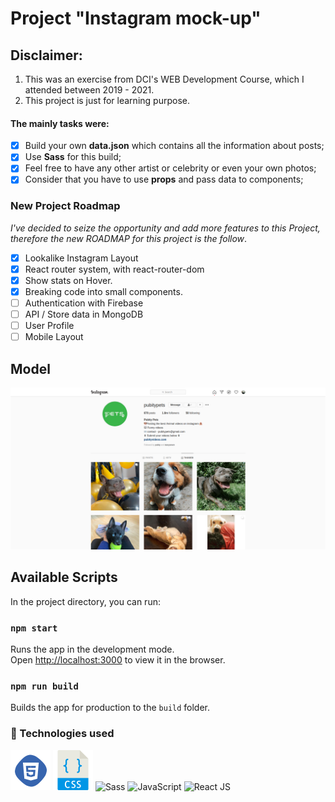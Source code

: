 # Project "Instagram mock-up"

## **Disclaimer**: 
1. This was an exercise from DCI's WEB Development Course, which I attended between 2019 - 2021. 
2. This project is just for learning purpose. 

#### The mainly tasks were: 
- [x] Build your own **data.json** which contains all the information about posts;
- [x] Use **Sass** for this build;
- [x] Feel free to have any other artist or celebrity or even your own photos;
- [x] Consider that you have to use **props** and pass data to components;

### New Project Roadmap
*I've decided to seize the opportunity and add more features to this Project, therefore the new ROADMAP for this project is the follow*.
- [x] Lookalike Instagram Layout
- [x] React router system, with react-router-dom
- [x] Show stats on Hover.
- [x] Breaking code into small components.
- [ ] Authentication with Firebase
- [ ] API / Store data in MongoDB
- [ ] User Profile
- [ ] Mobile Layout

## Model
![screenshot](./doc/img/pubity.png)

## Available Scripts

In the project directory, you can run:

### `npm start`

Runs the app in the development mode.<br />
Open [http://localhost:3000](http://localhost:3000) to view it in the browser.

### `npm run build`

Builds the app for production to the `build` folder.<br />

### 🚀 Technologies used
![html](./doc/img/html.png)
![css](./doc/img/css.png)
![Sass](https://user-images.githubusercontent.com/47280551/71610255-1829a200-2b6e-11ea-851c-8a7e48ac2eed.png)
![JavaScript](https://williamavasquez.herokuapp.com/img/js.png)
![React JS](https://user-images.githubusercontent.com/47280551/71610254-17910b80-2b6e-11ea-9997-eef4b39fd673.png)
